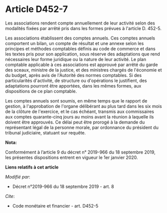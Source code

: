 # Article D452-7

Les associations rendent compte annuellement de leur activité selon des modalités fixées par arrêté pris dans les formes
prévues à l'article D. 452-5. 

Les associations établissent des comptes annuels. Ces comptes annuels comportent un bilan, un compte de résultat et une
annexe selon les principes et méthodes comptables définis au code de commerce et dans les textes pris pour son application,
sous réserve des adaptations que rend nécessaires leur forme juridique ou la nature de leur activité. Le plan comptable
applicable à ces associations est approuvé par arrêté du garde des sceaux, ministre de la justice, et des ministres chargés
de l'économie et du budget, après avis de l'Autorité des normes comptables. Si des particularités d'activité, de structure ou
d'opérations le justifient, des adaptations pourront être apportées, dans les mêmes formes, aux dispositions de ce plan
comptable. 

Les comptes annuels sont soumis, en même temps que le rapport de gestion, à l'approbation de l'organe délibérant au plus tard
dans les six mois de la clôture de l'exercice, et le cas échéant, transmis aux commissaires aux comptes quarante-cinq jours
au moins avant la réunion à laquelle ils doivent être approuvés. Ce délai peut être prorogé à la demande du représentant
légal de la personne morale, par ordonnance du président du   tribunal judiciaire, statuant sur requête.

**Nota:**

Conformément à l’article 9 du décret n° 2019-966 du 18 septembre 2019, les présentes dispositions entrent en vigueur le 1er
janvier 2020.

**Liens relatifs à cet article**

_Modifié par_:

  - Décret n°2019-966 du 18 septembre 2019 - art. 8

_Cite_:

  - Code monétaire et financier - art. D452-5
